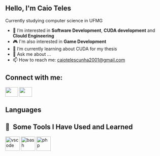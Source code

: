 ## Hello, I'm Caio Teles

Currently studying computer science in UFMG

- 🔭 I’m interested in **Software Development**, **CUDA development** and **Clould Engineering**
- 🎮 I'm also interested in **Game Development**
- 🌱 I’m currently learning about CUDA for my thesis
- 💬 Ask me about ...
- 📫 How to reach me: caiotelescunha2001@gmail.com

## Connect with me:
<p align="left">
<a href="https://www.linkedin.com/in/caio-cunha-60860b24a/" target="blank"><img align="center" src="https://cdn.jsdelivr.net/npm/simple-icons@3.0.1/icons/linkedin.svg" alt="" height="30" width="40" /></a>
<a href="https://www.youtube.com/@CaiosStudentJourney" target="blank"><img align="center" src="https://cdn.jsdelivr.net/npm/simple-icons@3.0.1/icons/youtube.svg" alt="" height="30" width="40" /></a>
</p>

## Languages
<h2> 🚀 &nbsp;Some Tools I Have Used and Learned</h2>
<p align="left">
<img src="https://cdn.jsdelivr.net/gh/devicons/devicon/icons/vscode/vscode-original.svg" alt="vscode" width="45" height="45"/>
<img src="https://cdn.jsdelivr.net/gh/devicons/devicon/icons/bash/bash-original.svg" alt="bash" width="45" height="45"/>
<img src="https://cdn.jsdelivr.net/gh/devicons/devicon/icons/php/php-original.svg" alt="php" width="45" height="45"/>
</p>

